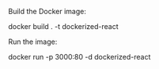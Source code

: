 Build the Docker image:

docker build . -t dockerized-react

Run the image:

docker run -p 3000:80 -d dockerized-react